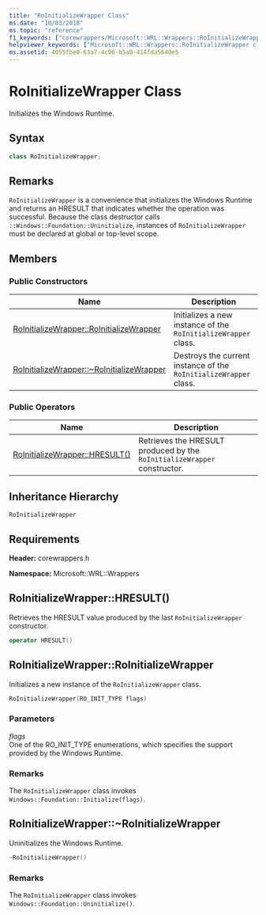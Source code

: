```yaml
---
title: "RoInitializeWrapper Class"
ms.date: "10/03/2018"
ms.topic: "reference"
f1_keywords: ["corewrappers/Microsoft::WRL::Wrappers::RoInitializeWrapper", "corewrappers/Microsoft::WRL::Wrappers::RoInitializeWrapper::HRESULT", "corewrappers/Microsoft::WRL::Wrappers::RoInitializeWrapper::RoInitializeWrapper", "corewrappers/Microsoft::WRL::Wrappers::RoInitializeWrapper::~RoInitializeWrapper"]
helpviewer_keywords: ["Microsoft::WRL::Wrappers::RoInitializeWrapper class", "Microsoft::WRL::Wrappers::RoInitializeWrapper::operator HRESULT operator", "Microsoft::WRL::Wrappers::RoInitializeWrapper::RoInitializeWrapper, constructor", "Microsoft::WRL::Wrappers::RoInitializeWrapper::~RoInitializeWrapper, destructor"]
ms.assetid: 4055fbe0-63a7-4c06-b5a0-414fda5640e5
---
```

# RoInitializeWrapper Class

Initializes the Windows Runtime.

## Syntax

```cpp
class RoInitializeWrapper;
```

## Remarks

`RoInitializeWrapper` is a convenience that initializes the Windows Runtime and returns an HRESULT that indicates whether the operation was successful. Because the class destructor calls `::Windows::Foundation::Uninitialize`, instances of `RoInitializeWrapper` must be declared at global or top-level scope.

## Members

### Public Constructors

Name                                                                    | Description
----------------------------------------------------------------------- | -----------------------------------------------------------------
[RoInitializeWrapper::RoInitializeWrapper](#roinitializewrapper)        | Initializes a new instance of the `RoInitializeWrapper` class.
[RoInitializeWrapper::~RoInitializeWrapper](#tilde-roinitializewrapper) | Destroys the current instance of the `RoInitializeWrapper` class.

### Public Operators

Name                                       | Description
------------------------------------------ | ------------------------------------------------------------------------
[RoInitializeWrapper::HRESULT()](#hresult) | Retrieves the HRESULT produced by the `RoInitializeWrapper` constructor.

## Inheritance Hierarchy

`RoInitializeWrapper`

## Requirements

**Header:** corewrappers.h

**Namespace:** Microsoft::WRL::Wrappers

## <a name="hresult"></a> RoInitializeWrapper::HRESULT()

Retrieves the HRESULT value produced by the last `RoInitializeWrapper` constructor.

```cpp
operator HRESULT()
```

## <a name="roinitializewrapper"></a> RoInitializeWrapper::RoInitializeWrapper

Initializes a new instance of the `RoInitializeWrapper` class.

```cpp
RoInitializeWrapper(RO_INIT_TYPE flags)
```

### Parameters

*flags*<br/>
One of the RO_INIT_TYPE enumerations, which specifies the support provided by the Windows Runtime.

### Remarks

The `RoInitializeWrapper` class invokes `Windows::Foundation::Initialize(flags)`.

## <a name="tilde-roinitializewrapper"></a> RoInitializeWrapper::~RoInitializeWrapper

Uninitializes the Windows Runtime.

```cpp
~RoInitializeWrapper()
```

### Remarks

The `RoInitializeWrapper` class invokes `Windows::Foundation::Uninitialize()`.
